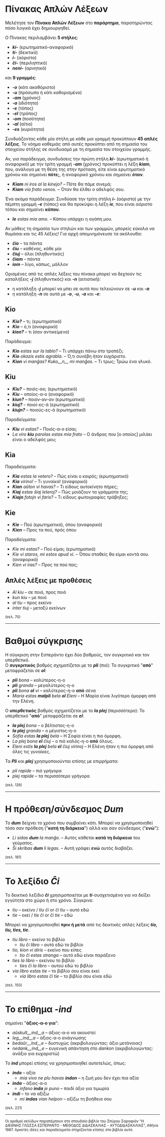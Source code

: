 # __Πίνακας Απλών Λέξεων__ 

Μελέτησε τον __Πίνακα__ __Απλών Λέξεων__ στο __παράρτημα__, παρατηρώντας πόσο λογικά έχει δημιουργηθεί.  

Ο Πίνακας περιλαμβάνει __5 στήλες__:
- *__ki-__* (ερωτηματικό-αναφορικό)
- *__ti-__* (δεικτικό)
- *__i-__* (αόριστο)
- *__ĉi-__* (περιληπτικό)
- *__neni-__* (αρνητικό)

και __9 γραμμές__:  
- *__-o__* (κάτι ακαθόριστο)  
- *__-u__* (πρόσωπο ή κάτι καθορισμένο)  
- *__-am__* (χρόνος)  
- *__-a__* (ιδιότητα)  
- *__-e__* (τόπος)  
- *__-el__* (τρόπος)  
- *__-om__* (ποσότητα)  
- *__-al__* (αίτιο)  
- *__-es__* (κυριότητα)  

Συνδυάζοντας κάθε μία στήλη με κάθε μια γραμμή προκύπτουν __45 απλές λέξεις__. Το νόημα καθεμιάς από αυτές προκύπτει από τη σημασία του στοιχείου στήλης σε συνδυασμό με τη σημασία του στοιχείου γραμμής.  

Αν, για παράδειγμα, συνδυάσεις την πρώτη στήλη *__ki-__* (ερωτηματικό ή αναφορικό) με την τρίτη γραμμή *__-am__* (χρόνος) προκύπτει η λέξη *__kiam__*, που, ανάλογα με τη θέση της στην πρόταση, είτε είναι ερωτηματικό χρόνου και σημαίνει __πότε;__, ή αναφορικό χρόνου και σημαίνει __όταν__.  

- *__Kiam__ ni iros al la kinejo?* – Πότε θα πάμε σινεμά;
- *__Kiam__ via frato venos.* – Όταν θα έλθει ο αδελφός σου.
  
Ένα ακόμα παράδειγμα: Συνδύασε την τρίτη στήλη *__i-__* (αόριστο) με την πέμπτη γραμμή *__-e__* (τόπος) και θα προκύψει η λέξη *__ie__*, που είναι αόριστο τόπου και σημαίνει __κάπου__.

- *__Ie__ estas mia amo.* – Κάπου υπάρχει η αγάπη μου.

Αν μάθεις τη σημασία των στηλών και των γραμμών, μπορείς εύκολα να θυμάσαι και τις 45 λέξεις! Για αρχή απομνημόνευσε τα ακόλουθα:

- *__ĉio__*  – τα πάντα
- *__ĉiu__*  – καθένας, κάθε μία
- *__ĉiuj__*  – όλοι (πληθυντικός)
- *__ĉiam__* – πάντα
- *__iom__* – λίγο, κάπως, μάλλον

Ορισμένες από τις απλές λέξεις του πίνακα μπορεί να δεχτούν τις καταλήξεις *__-j__* (πληθυντικός) και *__-n__* (αιτιατική):

- η κατάληξη *__-j__* μπορεί να μπει σε αυτά που τελειώνουν σε *__-u__* και *__-a__*
- η κατάληξη *__-n__* σε αυτά με *__-o__*, *__-u__*, *__-a__* και *__-e__*:
  
## __Kio__ 

- *__Kio?__* – τι; (ερωτηματικό)
- *__Kio__* – ό,τι (αναφορικό)
- *__kion?__* – τι (σαν αντικείμενο)

Παράδειγμα: 

- *__Kio__ estas sur la tablo?* – Τι υπάρχει πάνω στο τραπέζι;
- *__Kio__ okazis estis agrabla.* – Ό,τι συνέβη ήταν ευχάριστο.
- *__Kion__ vi manĝas? Kuko__n__ mi manĝas.* – Τι τρως; Τρώω ένα γλυκό.
  
## __Kiu__  
  
- *__Kiu?__* – ποιός-αο; (ερωτηματικό)
- *__Kiu__* – οποίος-α-ο (αναφορικό)
- *__kiun?__* – ποιόν-αν-αν (ερωτηματικό)
- *__kiuj?__* – ποιοί-ες-ά (ερωτηματικό)
- *__kiujn?__* – ποιούς-ες-ά (ερωτηματικό)

Παραδείγματα:

- *__Kiu__ vi estas?* – Ποιός-α-ο είσαι;
- *La viro __kiu__ parolas estas mia frato* – Ο άνδρας που [ο οποίος] μιλάει είναι ο αδελφός μου;
  
## __Kia__

Παραδείγματα:

- *__Kia__ estas la vetero?* – Πώς είναι ο καιρός; (ερωτηματικό)
- *__Kia__ virino!* – Τι γυναίκα! (αναφορικό)
- *__Kian__ aŭton vi havas?* – Τι είδους αυτοκίνητο πήρες;
- *__Kiaj__ estas ŝiaj leteroj?* – Πώς μοιάζουν τα γράμματα της;
- *__Kiajn__ fotojn vi faris?* – Τι είδους φωτογραφίες τράβηξες;
  
## __Kie__

- *__Kie__* – Πού (ερωτηματικό), όπου (αναφορικό)
- *__Kien__* – Προς τα πού, πρός όπου

Παραδείγματα:

- *Kie mi estas?* – Πού είμαι; (ερωτηματικό)
- *Kie vi staros, mi estos apud vi.* – Όπου σταθείς θα είμαι κοντά σου. (αναφορικό)
- *Kien vi iras?* – Προς τα πού πας;
  
## Απλές λέξεις με προθέσεις

- *Al kiu* – σε ποιό, προς ποιό
- *kun kiu* – με ποιό
- *al tiu* – προς εκείνο
- *inter tiuj* – μεταξύ εκείνων

<sub>(σελ. 70)</sub>

---  

# __Βαθμοί σύγκρισης__ 

Η σύγκριση στην Εσπεράντο έχει δύο βαθμούς, τον συγκριτικό και τον υπερθετικό.  
Ο __συγκριτικός__ βαθμός σχηματίζεται με το *__pli__* (πιό):
Το συγκριτικό "__από__" μεταφράζεται σε *__ol__*:

- *__pli__ bona* – καλύτερος-η-ο
- *__pli__ granda* – μεγαλύτερος-η-ο
- *__pli__ bona __ol__ vi* – καλύτερος-η-ο __από__ σένα
- *Maria estas __malpli__ bela __ol__ Eleni* – Η Μαρία είναι λιγότερο όμορφη από την Ελένη.

Ο __υπερθετικός__ βαθμός σχηματίζεται με το *__la plej__* (περισσότερο):
Το υπερθετικό "__από__" μεταφράζεται σε *__el__*: 

- *__la plej__ bona* – ο βέλτιστος-η-ο
- *__la plej__ granda* – ο μέγιστος-η-ο
- *Sofia estas __la plej__ bela* – Η Σοφία είναι η πιο όμορφη.
- *La plej bona __el__ ĉiuj* – ο πιό καλός-η-ο __από__ όλους.
- *Eleni estis __la plej__ bela __el__ ĉiuj virinoj* – Η Ελένη ήταν η πιο όμορφη από όλες τις γυναίκες.
  
Τα *__Pli__* και *__plej__* χρησιμοποιούνται επίσης με επιρρήματα:

- *pli rapide* – πιό γρήγορα
- *plej rapide* – τα περισσότερο γρήγορα

<sub>(σελ. 126)</sub>

---

# Η πρόθεση/σύνδεσμος *__Dum__* 

Το *__dum__* δείχνει το χρόνο που συμβαίνει κάτι. Μπορεί να χρησιμοποιηθεί τόσο σαν πρόθεση ("__κατή τη διάρκεια__") αλλά και σαν σύνδεσμος ("__ενώ__"):

- *Li sidas __dum__ la manĝo.* – Αυτός κάθεται __κατά τη διάρκεια__ του γεύματος.
- *Ŝi skribas __dum__ li legas.* – Αυτή γράφει __ενώ__ αυτός διαβάζει.

<sub>(σελ. 181)</sub>

---

# Το λεξίδιο *__Ĉi__* 

Το δεικτικό λεξίδιο *__ĉi__* χρησιμοποιείται με *__ti__*-συσχετισμένα για να δείξει εγγύτητα στο χώρο ή στο χρόνο. Σύγκρινε:

- *tiu* – εκείνο / *tiu ĉi* or *ĉi tiu* – αυτό εδώ
- *tie* – εκεί / *tie ĉi* or *ĉi tie* – εδώ

Μπορεί να χρησιμοποιηθεί __πριν ή μετά__ από τις δεικτικές απλές λέξεις *__tio, tiu, ties, tie__*.

- *tiu libro* – εκείνο το βιβλίο
  - *tiu ĉi libro* – αυτό εδώ το βιβλίο
- *tio, kion vi diris* – εκείνο που είπες
  - *tio ĉi estas stranga* – αυτό εδώ είναι παράξενο
- *ties la libro* – εκείνου το βιβλίο
  - *ties ĉi la libro* – αυτού εδώ το βιβλίο
- *via libro estas tie* – το βιβλίο σου είναι εκεί
  - *via libro estas ĉi tie* – το βιβλίο σου είναι εδώ
  
<sub>(σελ. 150)</sub>

---

# Το επίθημα *__-ind__* 

σημαίνει "__άξιος-α-ο για__":

- *aŭskult__ind__a* – άξιος-α-ο να ακουστεί
- *leg__ind__a* – άξιος-α-ο ανάγνωσης
- *bedaŭr__ind__e* – δυστυχώς (ακριβολογώντας: άξιο μετάνοιας)
- *nedank__ind__e* – ευγενική απάντηση στο *dankon* (ακριβολογώντας: ανάξιο για ευχαριστώ)

Το *__ind__* μπορεί επίσης να χρησιμοποιηθεί αυτοτελώς, όπως:

- *__indo__* – αξία
  - *mia vivo ne plu havas __indon__* – η ζωή μου δεν έχει πια αξία
- *__inda__* – άξιος-α-ο
  - *infano __inda__ je puno* – παιδί άξιο για τιμωρία
- *__indi__* – το να αξίζω
  - *mi __indas__ vian helpon* – αξίζω τη βοήθεια σου

<sub>(σελ. 221)</sub>

---

<sub>Οι αριθμοί σελίδων παραπέμπουν στο σπουδαίο βιβλίο του Σπύρου Σαραφιάν "Η ΔΙΕΘΝΗΣ ΓΛΩΣΣΑ ΕΣΠΕΡΑΝΤΟ - ΜΕΘΟΔΟΣ ΔΙΔΑΣΚΑΛΙΑΣ - ΑΥΤΟΔΙΔΑΣΚΑΛΙΑΣ", Αθήνα 1987. Αρκετές ιδέες και παραδείγματα στηρίζονται επίσης στο βιβλίο αυτό.</sub> 
